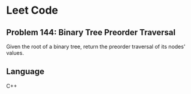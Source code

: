 # Leet Code
## Problem 144: Binary Tree Preorder Traversal

Given the root of a binary tree, return the preorder traversal of its nodes' values.

## Language
C++

